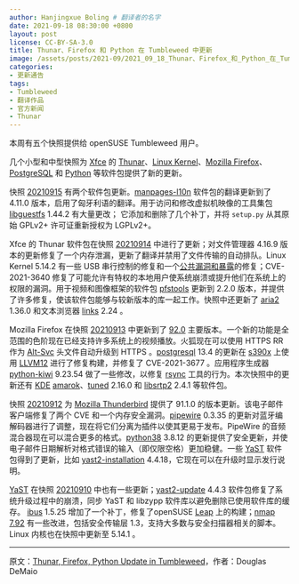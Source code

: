 ```yaml
---
author: Hanjingxue Boling # 翻译者的名字
date: 2021-09-18 08:30:00 +0800
layout: post
license: CC-BY-SA-3.0
title: Thunar、Firefox 和 Python 在 Tumbleweed 中更新
image: /assets/posts/2021-09/2021_09_18_Thunar、Firefox_和_Python_在_Tumbleweed_中更新.png
categories:
- 更新通告
tags:
- Tumbleweed
- 翻译作品
- 官方新闻
- Thunar
---
```


本周有五个快照提供给 openSUSE  Tumbleweed 用户。

几个小型和中型快照为 [Xfce](https://www.xfce.org/) 的 [Thunar](https://en.wikipedia.org/wiki/Thunar)、[Linux Kernel](https://www.kernel.org/)、[Mozilla Firefox](https://www.mozilla.org/)、[PostgreSQL](https://www.postgresql.org/) 和 [Python](https://www.python.org/) 等软件包提供了新的更新。

快照 [20210915](https://lists.opensuse.org/archives/list/factory@lists.opensuse.org/thread/AUAI2VO24ZA6LNITLKF7US7N6MWAOZZ6/) 有两个软件包更新。[manpages-l10n](https://software.opensuse.org/package/manpages-l10n?search_term=manpages-l10n) 软件包的翻译更新到了 4.11.0 版本，启用了匈牙利语的翻译。用于访问和修改虚拟机映像的工具集包 [libguestfs](https://libguestfs.org/) 1.44.2 有大量更改； 它添加和删除了几个补丁，并将 `setup.py` 从其原始 GPLv2+ 许可证重新授权为 LGPLv2+。

Xfce 的 Thunar 软件包在快照 [20210914](https://lists.opensuse.org/archives/list/factory@lists.opensuse.org/thread/AV53ZJ6IA4SYCFTCUZ2T5CGIP4U5KNFK/) 中进行了更新；对文件管理器 4.16.9 版本的更新修复了一个内存泄漏，更新了翻译并禁用了文件传输的自动排队。Linux Kernel 5.14.2 有一些 USB 串行控制的修复和一个[公共漏洞和暴露](https://en.wikipedia.org/wiki/Common_Vulnerabilities_and_Exposures)的修复；CVE-2021-3640 修复了可能允许有特权的本地用户使系统崩溃或提升他们在系统上的权限的漏洞。用于视频和图像框架的软件包 [pfstools](http://pfstools.sourceforge.net/) 更新到 2.2.0 版本，并提供了许多修复，使该软件包能够与较新版本的库一起工作。快照中还更新了 [aria2](https://aria2.github.io/) 1.36.0 和文本浏览器 [links](http://links.twibright.com/about.php) 2.24 。

Mozilla Firefox 在快照 [20210913](https://lists.opensuse.org/archives/list/factory@lists.opensuse.org/thread/G6PLDXAUGBHRUDNHDOUHN3ZHE7BF7Y55/) 中更新到了 [92.0](https://www.mozilla.org/en-US/firefox/92.0/releasenotes/) 主要版本。一个新的功能是全范围的色阶现在已经支持许多系统上的视频播放。火狐现在可以使用 HTTPS RR 作为 [Alt-Svc](https://developer.mozilla.org/en-US/docs/Web/HTTP/Headers/Alt-Svc) 头文件自动升级到 HTTPS 。[postgresql](https://www.postgresql.org/) 13.4 的更新在 [s390x](https://en.wikipedia.org/wiki/IBM_System/390) 上使用 [LLVM12](https://llvm.org/) 进行了修复构建，并修复了 CVE-2021-3677 。应用程序生成器 [python-kiwi](https://pypi.org/project/kiwi/) 9.23.54 做了一些修改，以修复 [rsync](https://git.samba.org/rsync.git/) 工具的行为。本次快照中的更新还有 [KDE](https://kde.org/) [amarok](https://amarok.kde.org/)、[tuned](https://tuned-project.org/) 2.16.0 和 [libsrtp2](https://github.com/cisco/libsrtp) 2.4.1 等软件包。

快照 [20210912](https://lists.opensuse.org/archives/list/factory@lists.opensuse.org/thread/NFQRR6H5PBLMLG4NB6MNNNJD2ATKCYGH/) 为 [Mozilla Thunderbird](https://www.thunderbird.net/) 提供了 91.1.0 的版本更新。该电子邮件客户端修复了两个 CVE 和一个内存安全漏洞。[pipewire](https://pipewire.org/) 0.3.35 的更新对蓝牙编解码器进行了调整，现在将它们分离为插件以使其更易于发布。PipeWire 的音频混合器现在可以混合更多的格式。[python38](https://www.python.org/) 3.8.12 的更新提供了安全更新，并使电子邮件日期解析对格式错误的输入（即仅限空格）更加稳健。一些 [YaST](https://yast.opensuse.org/) 软件包得到了更新，比如 [yast2-installation](https://yast.opensuse.org/) 4.4.18，它现在可以在升级时显示发行说明。

[YaST](https://yast.opensuse.org/) 在快照 [20210910](https://lists.opensuse.org/archives/list/factory@lists.opensuse.org/thread/JHJZCF4MNGAMLLSDYGZYZRVJK4ZYOXKP/) 中也有一些更新；[yast2-update](https://yast.opensuse.org/) 4.4.3 软件包修复了系统升级过程中的崩溃，同步 YaST 和 libzypp 软件库以避免删除已使用软件库的缓存。 [ibus](https://github.com/ibus/ibus/wiki) 1.5.25 增加了一个补丁，修复了openSUSE [Leap](https://get.opensuse.org/leap/) 上的构建；[nmap](https://nmap.org/) [7.92](https://nmap.org/changelog.html#7.92) 有一些改进，包括安全传输层 1.3，支持大多数与安全扫描器相关的脚本。Linux 内核也在快照中更新至 5.14.1 。

------

原文：[Thunar, Firefox, Python Update in Tumbleweed](https://news.opensuse.org/2021/09/17/thunar-firefox-python-update-in-tw/)，作者：Douglas DeMaio

<!--在上面写上原文来源与作者-->